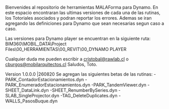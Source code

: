 Bienvenides al repositorio de herramientas MALAForma para Dynamo.
En este espacio encontraran las ultimas versiones de cada una de las rutinas, los Totoriales asociados y podran reportar los errores.
Ademas se iran agregando las definiciones para Dynamo que sean necesarias segun caso a caso.

Las versiones para Dynamo player se encuentran en la siguiente ruta:
BIM360\MOBIL_DATA\Project Files\00_HERRAMIENTAS\00_REVIT\00_DYNAMO PLAYER

Cualquier duda me pueden escribir a cristobal@rawlab.cl o cburgos@mobilarquitectos.cl
Saludos,
Toto.

Version 1.0.0.0 |260820
Se agregan las siguientes betas de las rutinas:
-PARK_ContadorEstacionamientos.dyn
-PARK_EnumeradorEstacionamientos.dyn
-PARK_TandemViewer.dyn
-SHEET_DataLink.dyn
-SHEET_RenumberBySeries.dyn
-SLAB_SingleProjector.dyn
-TAG_DeleteDuplicates.dyn
-WALLS_PasosBuque.dyn
